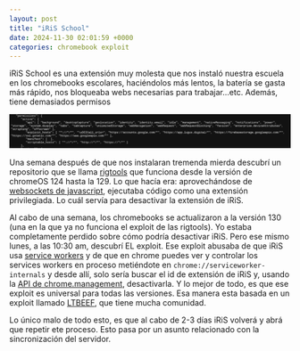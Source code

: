 ```yaml
---
layout: post
title: "iRiS School"
date: 2024-11-30 02:01:59 +0000 
categories: chromebook exploit
---
```


iRiS School es una extensión muy molesta que nos instaló nuestra escuela en los chromebooks escolares, haciéndolos más lentos, la batería se gasta más rápido, nos bloqueaba webs necesarias para trabajar...etc.
Además, tiene demasiados permisos

![Los exagerados permisos de la extensión iRiS School](iris-school.png)

Una semana después de que nos instalaran tremenda mierda descubrí un repositorio que se llama [rigtools](https://github.com/Sincereham222/rigtools-newui) que funciona desde la versión de chromeOS 124 hasta la 129. Lo que hacía era: aprovechándose de [websockets de javascript](https://es.javascript.info/websocket), ejecutaba código como una extensión privilegiada. Lo cuál servía para desactivar la extensión de iRiS. 

Al cabo de una semana, los chromebooks se actualizaron a la versión 130 (una en la que ya no funciona el exploit de las rigtools). Yo estaba completamente perdido sobre cómo podría desactivar iRiS. Pero ese mismo lunes, a las 10:30 am, descubrí EL exploit. Ese exploit abusaba de que iRiS usa [service workers](https://www.arsys.es/blog/service-worker) y de que en chrome puedes ver y controlar los services workers en proceso metiéndote en `chrome://serviceworker-internals` y desde allí, solo sería buscar el id de extensión de iRiS y, usando la [API de chrome.management](https://developer.chrome.com/docs/extensions/reference/api/management?hl=es-419), desactivarla. Y lo mejor de todo, es que ese exploit es universal para todas las versiones. Esa manera esta basada en un exploit llamado [LTBEEF](https://compactcow.com/), que tiene mucha comunidad. 

Lo único malo de todo esto, es que al cabo de 2-3 días iRiS volverá y abrá que repetir ete proceso. Esto pasa por un asunto relacionado con la sincronización del servidor.